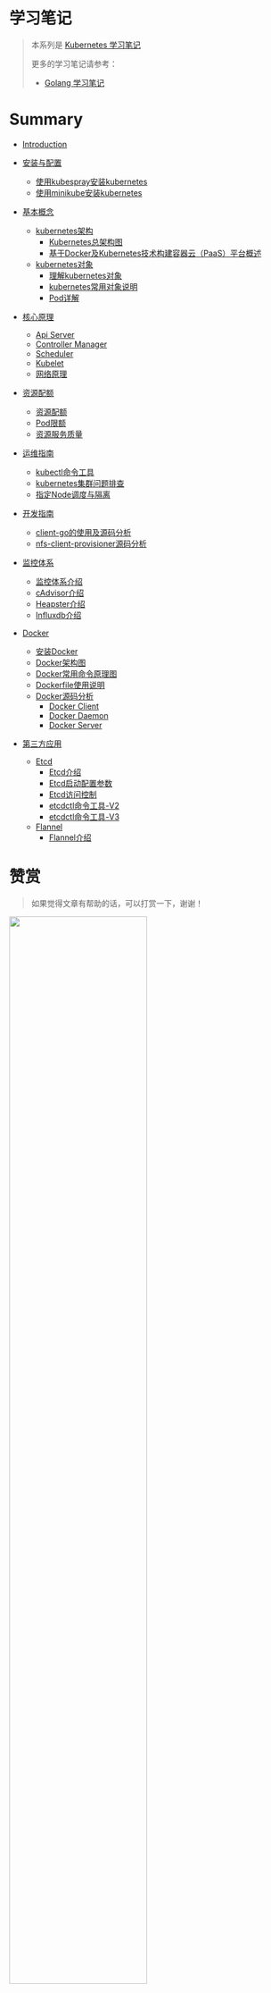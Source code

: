# 学习笔记

> 本系列是 [Kubernetes 学习笔记](https://www.huweihuang.com/kubernetes-notes/)
> 
> 更多的学习笔记请参考：
> - [Golang 学习笔记](https://www.huweihuang.com/golang-notes/)

# Summary

* [Introduction](README.md)

* [安装与配置]()
    * [使用kubespray安装kubernetes](setup/install-k8s-by-kubespray.md)
    * [使用minikube安装kubernetes](setup/install-k8s-by-minikube.md)
* [基本概念]()
    * [kubernetes架构]()
        * [Kubernetes总架构图](concepts/architecture/kubernetes-architecture.md)
        * [基于Docker及Kubernetes技术构建容器云（PaaS）平台概述](concepts/architecture/paas-based-on-docker-and-kubernetes.md)
    * [kubernetes对象]()
        * [理解kubernetes对象](concepts/object/understanding-kubernetes-objects.md)
        * [kubernetes常用对象说明](concepts/object/kubernetes-basic-concepts.md)
        * [Pod详解](concepts/object/kubernetes-pod-introduction.md)
* [核心原理]()
    * [Api Server](principle/kubernetes-core-principle-api-server.md)
    * [Controller Manager](principle/kubernetes-core-principle-controller-manager.md)
    * [Scheduler](principle/kubernetes-core-principle-scheduler.md)
    * [Kubelet](principle/kubernetes-core-principle-kubelet.md)
    * [网络原理](principle/kubernetes-network.md)
* [资源配额]()
    * [资源配额](resource/resource-quota.md)
    * [Pod限额](resource/limit-range.md)
    * [资源服务质量](resource/quality-of-service.md)   
* [运维指南]()
    * [kubectl命令工具](operation/kubectl.md)
    * [kubernetes集群问题排查](operation/kubernetes-troubleshooting.md)
    * [指定Node调度与隔离](operation/nodeselector-and-taint.md)
* [开发指南]()
    * [client-go的使用及源码分析](develop/client-go.md)
    * [nfs-client-provisioner源码分析](develop/nfs-client-provisioner.md)
* [监控体系]()
    * [监控体系介绍](monitor/kubernetes-cluster-monitoring.md)
    * [cAdvisor介绍](monitor/cadvisor-introduction.md)
    * [Heapster介绍](monitor/heapster-introduction.md)
    * [Influxdb介绍](monitor/influxdb-introduction.md)
* [Docker]()
    * [安装Docker](docker/install-docker.md)
    * [Docker架构图](docker/docker-architecture.md)
    * [Docker常用命令原理图](docker/docker-commands-principle.md)
    * [Dockerfile使用说明](docker/dockerfile-usage.md)
    * [Docker源码分析]()
        * [Docker Client](docker/code-analysis/code-analysis-of-docker-client.md) 
        * [Docker Daemon](docker/code-analysis/code-analysis-of-docker-daemon.md) 
        * [Docker Server](docker/code-analysis/code-analysis-of-docker-server.md) 
* [第三方应用]() 
    * [Etcd]()
        * [Etcd介绍](third/etcd/etcd-introduction.md)
        * [Etcd启动配置参数](third/etcd/etcd-setup-flags.md)
        * [Etcd访问控制](third/etcd/etcd-auth-and-security.md)
        * [etcdctl命令工具-V2](third/etcd/etcdctl-v2.md)
        * [etcdctl命令工具-V3](third/etcd/etcdctl-v3.md)
    * [Flannel]()
        * [Flannel介绍](third/flannel/flannel-introduction.md)
  
# 赞赏

> 如果觉得文章有帮助的话，可以打赏一下，谢谢！

<img src="http://ozilwgpje.bkt.clouddn.com/donate/donate.jpg" width="70%"/>
